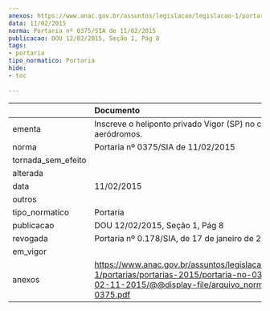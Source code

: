 ```yaml
---
anexos: https://www.anac.gov.br/assuntos/legislacao/legislacao-1/portarias/portarias-2015/portaria-no-0375-sia-de-02-11-2015/@@display-file/arquivo_norma/PA2015-0375.pdf
data: 11/02/2015
norma: Portaria nº 0375/SIA de 11/02/2015
publicacao: DOU 12/02/2015, Seção 1, Pág 8
tags:
- portaria
tipo_normatico: Portaria
hide: 
- toc 
 
---
```


|                    | Documento                                                                                                                                                         |
|:-------------------|:------------------------------------------------------------------------------------------------------------------------------------------------------------------|
| ementa             | Inscreve o heliponto privado Vigor (SP) no cadastro de aeródromos.                                                                                                |
| norma              | Portaria nº 0375/SIA de 11/02/2015                                                                                                                                |
| tornada_sem_efeito |                                                                                                                                                                   |
| alterada           |                                                                                                                                                                   |
| data               | 11/02/2015                                                                                                                                                        |
| outros             |                                                                                                                                                                   |
| tipo_normatico     | Portaria                                                                                                                                                          |
| publicacao         | DOU 12/02/2015, Seção 1, Pág 8                                                                                                                                    |
| revogada           | Portaria nº 0.178/SIA, de 17 de janeiro de 2019                                                                                                                   |
| em_vigor           |                                                                                                                                                                   |
| anexos             | https://www.anac.gov.br/assuntos/legislacao/legislacao-1/portarias/portarias-2015/portaria-no-0375-sia-de-02-11-2015/@@display-file/arquivo_norma/PA2015-0375.pdf |
